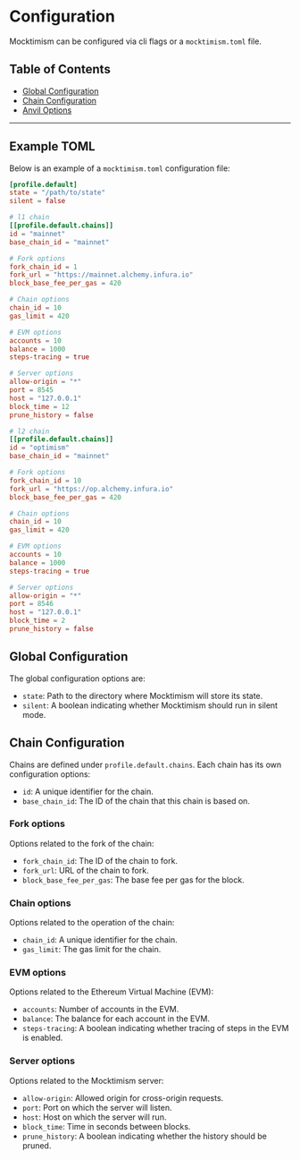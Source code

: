 # Configuration

Mocktimism can be configured via cli flags or a `mocktimism.toml` file.

## Table of Contents
- [Global Configuration](#global-configuration)
- [Chain Configuration](#chain-configuration)
- [Anvil Options](#anvil-options) 
---

## Example TOML
Below is an example of a `mocktimism.toml` configuration file:

```toml
[profile.default]
state = "/path/to/state"
silent = false

# l1 chain
[[profile.default.chains]]
id = "mainnet"
base_chain_id = "mainnet"

# Fork options
fork_chain_id = 1
fork_url = "https://mainnet.alchemy.infura.io"
block_base_fee_per_gas = 420

# Chain options
chain_id = 10
gas_limit = 420

# EVM options
accounts = 10
balance = 1000
steps-tracing = true

# Server options
allow-origin = "*"
port = 8545
host = "127.0.0.1"
block_time = 12
prune_history = false

# l2 chain
[[profile.default.chains]]
id = "optimism"
base_chain_id = "mainnet"

# Fork options
fork_chain_id = 10
fork_url = "https://op.alchemy.infura.io"
block_base_fee_per_gas = 420

# Chain options
chain_id = 10
gas_limit = 420

# EVM options
accounts = 10
balance = 1000
steps-tracing = true

# Server options
allow-origin = "*"
port = 8546
host = "127.0.0.1"
block_time = 2
prune_history = false
```

## Global Configuration
The global configuration options are:

- `state`: Path to the directory where Mocktimism will store its state.
- `silent`: A boolean indicating whether Mocktimism should run in silent mode.

## Chain Configuration
Chains are defined under `profile.default.chains`. Each chain has its own configuration options:

- `id`: A unique identifier for the chain.
- `base_chain_id`: The ID of the chain that this chain is based on.

### Fork options
Options related to the fork of the chain:

- `fork_chain_id`: The ID of the chain to fork.
- `fork_url`: URL of the chain to fork.
- `block_base_fee_per_gas`: The base fee per gas for the block.

### Chain options
Options related to the operation of the chain:

- `chain_id`: A unique identifier for the chain.
- `gas_limit`: The gas limit for the chain.

### EVM options
Options related to the Ethereum Virtual Machine (EVM):

- `accounts`: Number of accounts in the EVM.
- `balance`: The balance for each account in the EVM.
- `steps-tracing`: A boolean indicating whether tracing of steps in the EVM is enabled.

### Server options
Options related to the Mocktimism server:

- `allow-origin`: Allowed origin for cross-origin requests.
- `port`: Port on which the server will listen.
- `host`: Host on which the server will run.
- `block_time`: Time in seconds between blocks.
- `prune_history`: A boolean indicating whether the history should be pruned.


